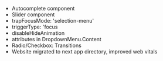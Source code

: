 - Autocomplete component
- Slider component
- trapFocusMode: 'selection-menu'
- triggerType: 'focus
- disableHideAnimation
- attributes in DropdownMenu.Content
- Radio/Checkbox: Transitions
- Website migrated to next app directory, improved web vitals
